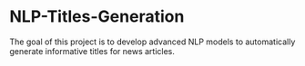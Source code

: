 # NLP-Titles-Generation
The goal of this project is to develop advanced NLP models to automatically generate informative titles for news articles.
